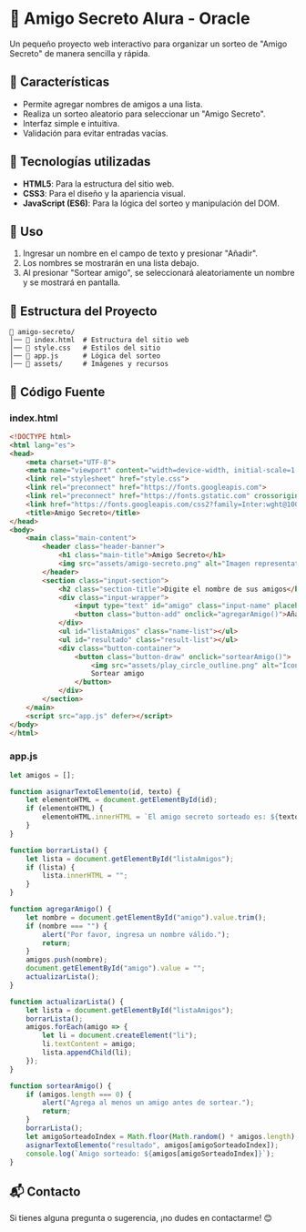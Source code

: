 # 🎉 Amigo Secreto Alura - Oracle

Un pequeño proyecto web interactivo para organizar un sorteo de "Amigo Secreto" de manera sencilla y rápida.

## 📌 Características

- Permite agregar nombres de amigos a una lista.
- Realiza un sorteo aleatorio para seleccionar un "Amigo Secreto".
- Interfaz simple e intuitiva.
- Validación para evitar entradas vacías.

## 🚀 Tecnologías utilizadas

- **HTML5**: Para la estructura del sitio web.
- **CSS3**: Para el diseño y la apariencia visual.
- **JavaScript (ES6)**: Para la lógica del sorteo y manipulación del DOM.

## 📖 Uso

1. Ingresar un nombre en el campo de texto y presionar "Añadir".
2. Los nombres se mostrarán en una lista debajo.
3. Al presionar "Sortear amigo", se seleccionará aleatoriamente un nombre y se mostrará en pantalla.

## 📂 Estructura del Proyecto

```
📁 amigo-secreto/
│── 📄 index.html  # Estructura del sitio web
│── 📄 style.css   # Estilos del sitio
│── 📄 app.js      # Lógica del sorteo
│── 📁 assets/     # Imágenes y recursos
```

## 📜 Código Fuente

### **index.html**

```html
<!DOCTYPE html>
<html lang="es">
<head>
    <meta charset="UTF-8">
    <meta name="viewport" content="width=device-width, initial-scale=1.0">
    <link rel="stylesheet" href="style.css">
    <link rel="preconnect" href="https://fonts.googleapis.com">
    <link rel="preconnect" href="https://fonts.gstatic.com" crossorigin>
    <link href="https://fonts.googleapis.com/css2?family=Inter:wght@100;400;700;900&family=Merriweather:ital,wght@0,300;0,400;0,700;0,900;1,300;1,400;1,700;1,900&display=swap" rel="stylesheet">
    <title>Amigo Secreto</title>
</head>
<body>
    <main class="main-content">
        <header class="header-banner">
            <h1 class="main-title">Amigo Secreto</h1>
            <img src="assets/amigo-secreto.png" alt="Imagen representativa de amigo secreto">
        </header>
        <section class="input-section">
            <h2 class="section-title">Digite el nombre de sus amigos</h2>
            <div class="input-wrapper">
                <input type="text" id="amigo" class="input-name" placeholder="Escribe un nombre">
                <button class="button-add" onclick="agregarAmigo()">Añadir</button>
            </div>
            <ul id="listaAmigos" class="name-list"></ul>
            <ul id="resultado" class="result-list"></ul>
            <div class="button-container">
                <button class="button-draw" onclick="sortearAmigo()">
                    <img src="assets/play_circle_outline.png" alt="Ícono para sortear">
                    Sortear amigo
                </button>
            </div>
        </section>
    </main>
    <script src="app.js" defer></script>
</body>
</html>
```

### **app.js**

```javascript
let amigos = [];

function asignarTextoElemento(id, texto) {
    let elementoHTML = document.getElementById(id);
    if (elementoHTML) {
        elementoHTML.innerHTML = `El amigo secreto sorteado es: ${texto}`;
    }
}

function borrarLista() {
    let lista = document.getElementById("listaAmigos");
    if (lista) {
        lista.innerHTML = ""; 
    }
}

function agregarAmigo() {
    let nombre = document.getElementById("amigo").value.trim();
    if (nombre === "") {  
        alert("Por favor, ingresa un nombre válido.");
        return; 
    }
    amigos.push(nombre);
    document.getElementById("amigo").value = "";
    actualizarLista();
}

function actualizarLista() {
    let lista = document.getElementById("listaAmigos");
    borrarLista();
    amigos.forEach(amigo => {
        let li = document.createElement("li");
        li.textContent = amigo;
        lista.appendChild(li);
    });
}

function sortearAmigo() {
    if (amigos.length === 0) {
        alert("Agrega al menos un amigo antes de sortear.");
        return;
    }
    borrarLista();
    let amigoSorteadoIndex = Math.floor(Math.random() * amigos.length);
    asignarTextoElemento("resultado", amigos[amigoSorteadoIndex]);
    console.log(`Amigo sorteado: ${amigos[amigoSorteadoIndex]}`);
}
```

## 📬 Contacto

Si tienes alguna pregunta o sugerencia, ¡no dudes en contactarme! 😊

